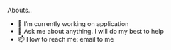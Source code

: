 
Abouts..

- 🔭 I’m currently working on application
- 💬 Ask me about anything. I will do my best to help
- 📫 How to reach me: email to me
